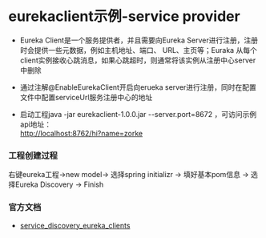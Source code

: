 # eurekaclient示例-service provider
* Eureka&nbsp;Client是一个服务提供者，并且需要向Eureka&nbsp;Server进行注册，注册时会提供一些元数据，例如主机地址、端口、
URL、主页等；Euraka&nbsp;从每个client实例接收心跳消息，如果心跳超时，则通常将该实例从注册中心server中删除

* 通过注解@EnableEurekaClient开启向erueka&nbsp;server进行注册，同时在配置文件中配置serviceUrl服务注册中心的地址

* 启动工程java -jar eurekaclient-1.0.0.jar --server.port=8672 ，可访问示例api地址：<br>
[http://localhost:8762/hi?name=zorke](http://localhost:8762/hi?name=zorke)

### 工程创建过程
右键eureka工程->new model-> 选择spring initializr -> 填好基本pom信息 -> 选择Eureka Discovery -> Finish

### 官方文档
* [service_discovery_eureka_clients](http://projects.spring.io/spring-cloud/spring-cloud.html#_service_discovery_eureka_clients)